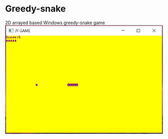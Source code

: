# Greedy-snake

2D arrayed based Windows greedy-snake game
![](gameDemo.PNG?raw=true "Game Screen")
